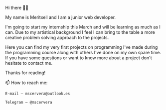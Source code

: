 Hi there 👋🏻 

My name is Meritxell and I am a junior web developer.

I'm going to start my internship this March and will be learning as much as I can. 
Due to my artistical background I feel I can bring to the table a more creative problem solving approach to the projects. 

Here you can find my very first projects on programming I've made during the programming course along with others I've done on my own spare time. 
If you have some questions or want to know more about a project don't hesitate to contact me.

Thanks for reading!

<!--🌱 I’m currently learning React-->
📫 How to reach me: 

    E-mail — mscervera@outlook.es
    
    Telegram — @mscervera
    
<!--😄 Pronouns: ... -->


